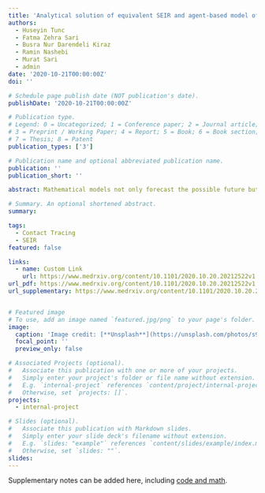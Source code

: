 ```yaml
---
title: 'Analytical solution of equivalent SEIR and agent-based model of COVID-19; showing the bounds of contact tracing'
authors:
  - Huseyin Tunc
  - Fatma Zehra Sari
  - Busra Nur Darendeli Kiraz
  - Ramin Nashebi
  - Murat Sari
  - admin
date: '2020-10-21T00:00:00Z'
doi: ''

# Schedule page publish date (NOT publication's date).
publishDate: '2020-10-21T00:00:00Z'

# Publication type.
# Legend: 0 = Uncategorized; 1 = Conference paper; 2 = Journal article;
# 3 = Preprint / Working Paper; 4 = Report; 5 = Book; 6 = Book section;
# 7 = Thesis; 8 = Patent
publication_types: ['3']

# Publication name and optional abbreviated publication name.
publication: ''
publication_short: ''

abstract: Mathematical models not only forecast the possible future but also is used to find hidden parameters of the COVID-19 pandemic. Numerical estimates can inform us of both goals. Still, the interdependencies of parameters stay obscure. Many numerical solutions have been proposed so far; however, the analytical relationship between the outbreak growth, decay and equilibrium are much less studied. In this study, we have employed both an equivalent agent-based model and a Susceptible-Exposed-Infected-Recovered (SEIR)-like model to prove that the growth rate can be determined analytically in terms of other model parameters as undocumented transmission rate and documentation ratio. 

# Summary. An optional shortened abstract.
summary: 

tags:
  - Contact Tracing
  - SEIR 
featured: false

links:
  - name: Custom Link
    url: https://www.medrxiv.org/content/10.1101/2020.10.20.20212522v1
url_pdf: https://www.medrxiv.org/content/10.1101/2020.10.20.20212522v1.full.pdf
url_supplementary: https://www.medrxiv.org/content/10.1101/2020.10.20.20212522v1.supplementary-material


# Featured image
# To use, add an image named `featured.jpg/png` to your page's folder.
image:
  caption: 'Image credit: [**Unsplash**](https://unsplash.com/photos/s9CC2SKySJM)'
  focal_point: ''
  preview_only: false

# Associated Projects (optional).
#   Associate this publication with one or more of your projects.
#   Simply enter your project's folder or file name without extension.
#   E.g. `internal-project` references `content/project/internal-project/index.md`.
#   Otherwise, set `projects: []`.
projects:
  - internal-project

# Slides (optional).
#   Associate this publication with Markdown slides.
#   Simply enter your slide deck's filename without extension.
#   E.g. `slides: "example"` references `content/slides/example/index.md`.
#   Otherwise, set `slides: ""`.
slides:
---
```


Supplementary notes can be added here, including [code and math](https://wowchemy.com/docs/content/writing-markdown-latex/).
